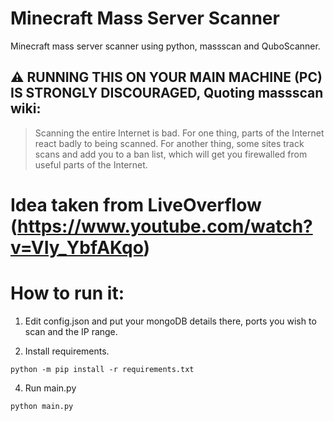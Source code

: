 # Minecraft Mass Server Scanner
Minecraft mass server scanner using python, massscan and QuboScanner.

## :warning: **RUNNING THIS ON YOUR MAIN MACHINE (PC) IS STRONGLY DISCOURAGED, Quoting massscan wiki:**

> Scanning the entire Internet is bad. For one thing, parts of the Internet react badly to being scanned. For another thing, some sites track scans and add you to a ban 
list, which will get you firewalled from useful parts of the Internet.

# Idea taken from LiveOverflow (https://www.youtube.com/watch?v=VIy_YbfAKqo)

# How to run it:
1. Edit config.json and put your mongoDB details there, ports you wish to scan and the IP range.

2. Install requirements.
```
python -m pip install -r requirements.txt
```
4. Run main.py
```
python main.py
```
